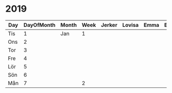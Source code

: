 # 2019

Day | DayOfMonth | Month | Week | Jerker | Lovisa | Emma | Elwe | Ella
--- | ---   | ---        | ---  | ---    | ---    | ---  | ---  | ---
Tis | 1 | Jan   |  1
Ons | 2
Tor | 3
Fre | 4
Lör | 5
Sön | 6
Mån | 7 | | 2
